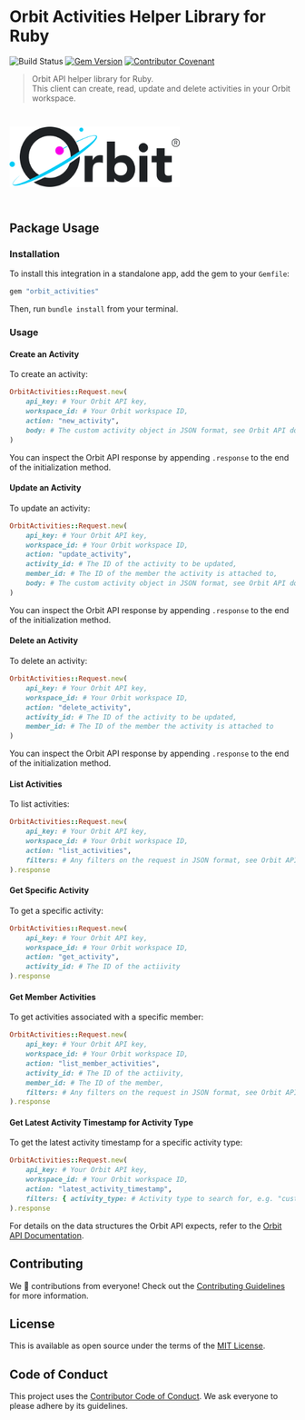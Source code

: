 # Orbit Activities Helper Library for Ruby

![Build Status](https://github.com/orbit-love/ruby-orbit-activities/workflows/CI/badge.svg)
[![Gem Version](https://badge.fury.io/rb/orbit_activities.svg)](https://badge.fury.io/rb/orbit_activities)
[![Contributor Covenant](https://img.shields.io/badge/Contributor%20Covenant-2.0-4baaaa.svg)](code_of_conduct.md)

> Orbit API helper library for Ruby. <br>This client can create, read, update and delete activities in your Orbit workspace.

<img src="https://github.com/orbit-love/js-orbit-activities/blob/bc4ce38a34af95e40b2c3e54ba44d3df6b3d3aac/.github/logo.png" alt="Orbit" style="max-width: 300px; margin: 2em 0;">

## Package Usage

### Installation

To install this integration in a standalone app, add the gem to your `Gemfile`:

```ruby
gem "orbit_activities"
```

Then, run `bundle install` from your terminal.

### Usage

#### Create an Activity

To create an activity:

```ruby
OrbitActivities::Request.new(
    api_key: # Your Orbit API key,
    workspace_id: # Your Orbit workspace ID,
    action: "new_activity",
    body: # The custom activity object in JSON format, see Orbit API docs for reference
)
```

You can inspect the Orbit API response by appending `.response` to the end of the initialization method.
#### Update an Activity

To update an activity:

```ruby
OrbitActivities::Request.new(
    api_key: # Your Orbit API key,
    workspace_id: # Your Orbit workspace ID,
    action: "update_activity",
    activity_id: # The ID of the activity to be updated,
    member_id: # The ID of the member the activity is attached to,
    body: # The custom activity object in JSON format, see Orbit API docs for reference
)
```

You can inspect the Orbit API response by appending `.response` to the end of the initialization method.
#### Delete an Activity

To delete an activity:

```ruby
OrbitActivities::Request.new(
    api_key: # Your Orbit API key,
    workspace_id: # Your Orbit workspace ID,
    action: "delete_activity",
    activity_id: # The ID of the activity to be updated,
    member_id: # The ID of the member the activity is attached to
)
```

You can inspect the Orbit API response by appending `.response` to the end of the initialization method.
#### List Activities

To list activities:

```ruby
OrbitActivities::Request.new(
    api_key: # Your Orbit API key,
    workspace_id: # Your Orbit workspace ID,
    action: "list_activities",
    filters: # Any filters on the request in JSON format, see Orbit API docs for reference
).response
```
#### Get Specific Activity

To get a specific activity:

```ruby
OrbitActivities::Request.new(
    api_key: # Your Orbit API key,
    workspace_id: # Your Orbit workspace ID,
    action: "get_activity",
    activity_id: # The ID of the actiivity
).response
```
#### Get Member Activities

To get activities associated with a specific member:

```ruby
OrbitActivities::Request.new(
    api_key: # Your Orbit API key,
    workspace_id: # Your Orbit workspace ID,
    action: "list_member_activities",
    activity_id: # The ID of the actiivity,
    member_id: # The ID of the member,
    filters: # Any filters on the request in JSON format, see Orbit API docs for reference
).response
```
#### Get Latest Activity Timestamp for Activity Type

To get the latest activity timestamp for a specific activity type:

```ruby
OrbitActivities::Request.new(
    api_key: # Your Orbit API key,
    workspace_id: # Your Orbit workspace ID,
    action: "latest_activity_timestamp",
    filters: { activity_type: # Activity type to search for, e.g. "custom:linkedin:comment" }
).response
```

For details on the data structures the Orbit API expects, refer to the [Orbit API Documentation](https://docs.orbit.love/reference).

## Contributing

We 💜 contributions from everyone! Check out the [Contributing Guidelines](CONTRIBUTING.md) for more information.

## License

This is available as open source under the terms of the [MIT License](LICENSE).

## Code of Conduct

This project uses the [Contributor Code of Conduct](CODE_OF_CONDUCT.md). We ask everyone to please adhere by its guidelines.
